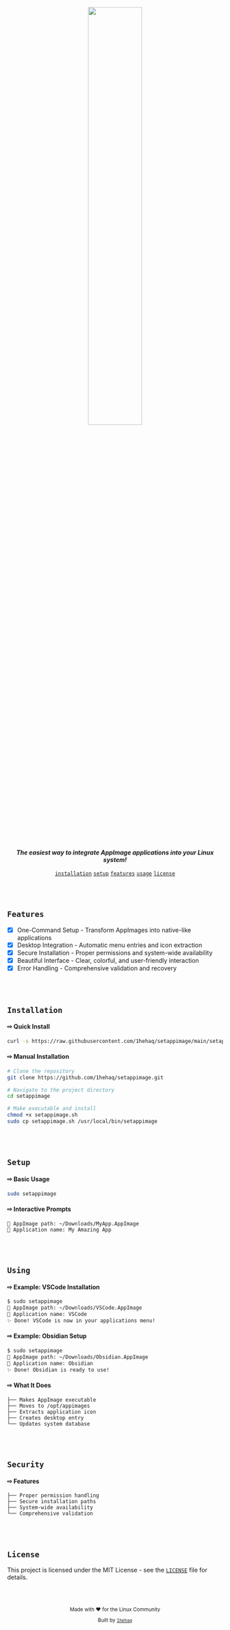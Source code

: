<div align="center">
<a href="https://github.com/1hehaq/setappimage">
  
<img src="https://github.com/user-attachments/assets/62bb4b1e-ee64-4183-9024-bc80bf353a9a" height="50%" width="50%">

</a>
</div>
  
<div align="center">

<p> 
  
**_The easiest way to integrate AppImage applications into your Linux system!_**

</p>

  <div>
    
  <a href="#installation">`installation`</a>
  <a href="#setup">`setup`</a>
  <a href="#features">`features`</a>
  <a href="#using">`usage`</a>
  <a href="#license">`license`</a>
  
  </div>

</div>


<br>
<br>


## `Features`

- [x] One-Command Setup - Transform AppImages into native-like applications
- [x] Desktop Integration - Automatic menu entries and icon extraction
- [x] Secure Installation - Proper permissions and system-wide availability
- [x] Beautiful Interface - Clear, colorful, and user-friendly interaction
- [x] Error Handling - Comprehensive validation and recovery

<br>
<br>


## `Installation`

#### ⇨ Quick Install

```bash
curl -s https://raw.githubusercontent.com/1hehaq/setappimage/main/setappimage.sh | bash
```

#### ⇨ Manual Installation

```bash
# Clone the repository
git clone https://github.com/1hehaq/setappimage.git

# Navigate to the project directory
cd setappimage

# Make executable and install
chmod +x setappimage.sh
sudo cp setappimage.sh /usr/local/bin/setappimage
```

<br>
<br>


## `Setup`

#### ⇨ Basic Usage
```bash
sudo setappimage
```

#### ⇨ Interactive Prompts
```
📂 AppImage path: ~/Downloads/MyApp.AppImage
📝 Application name: My Amazing App
```

<br>
<br>

## `Using`

#### ⇨ Example: VSCode Installation

```bash
$ sudo setappimage
📂 AppImage path: ~/Downloads/VSCode.AppImage
📝 Application name: VSCode
✨ Done! VSCode is now in your applications menu!
```

#### ⇨ Example: Obsidian Setup

```bash
$ sudo setappimage
📂 AppImage path: ~/Downloads/Obsidian.AppImage
📝 Application name: Obsidian
✨ Done! Obsidian is ready to use!
```

#### ⇨ What It Does

```
├── Makes AppImage executable
├── Moves to /opt/appimages
├── Extracts application icon
├── Creates desktop entry
└── Updates system database
```


<br>
<br>


## `Security`

#### ⇨ Features

```
├── Proper permission handling
├── Secure installation paths
├── System-wide availability
└── Comprehensive validation
```

<br>
<br>

## `License`

This project is licensed under the MIT License - see the [`LICENSE`](LICENSE) file for details.

<br>
<br>

<div align="center">
  <sub>
  
  Made with ❤️ for the Linux Community
  
  </sub>
  <sub>
  
  Built by [`1hehaq`](https://github.com/1hehaq)
  
  </sub>
</div>

